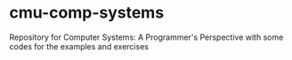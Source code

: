 # cmu-comp-systems
Repository for Computer Systems: A Programmer's Perspective with some codes for the examples and exercises
